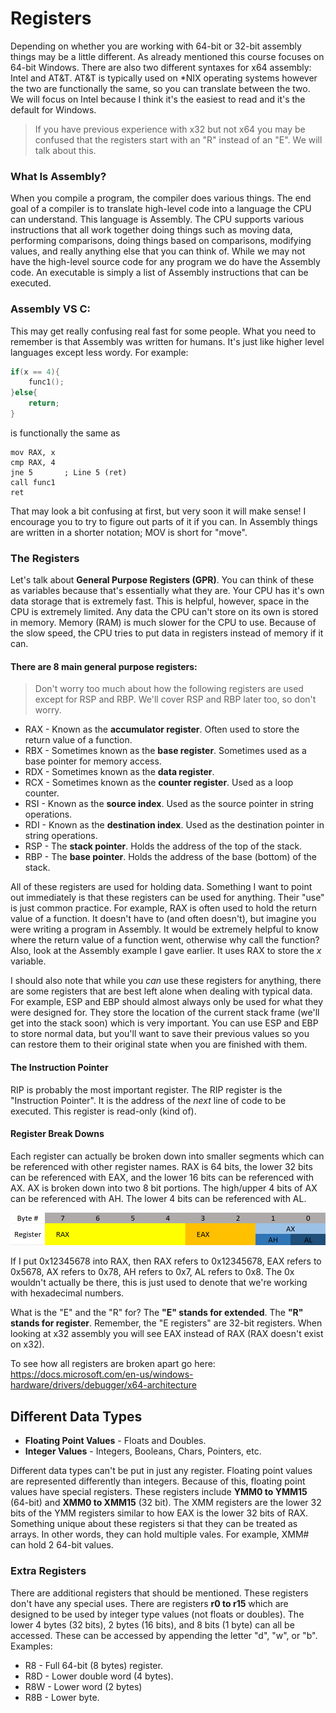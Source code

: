 # Registers
Depending on whether you are working with 64-bit or 32-bit assembly things may be a little different. As already mentioned this course focuses on 64-bit Windows. There are also two different syntaxes for x64 assembly: Intel and AT&T. AT&T is typically used on *NIX operating systems however the two are functionally the same, so you can translate between the two. We will focus on Intel because I think it's the easiest to read and it's the default for Windows. 
> If you have previous experience with x32 but not x64 you may be confused that the registers start with an "R" instead of an "E". We will talk about this.


### What Is Assembly?
When you compile a program, the compiler does various things. The end goal of a compiler is to translate high-level code into a language the CPU can understand. This language is Assembly. The CPU supports various instructions that all work together doing things such as moving data, performing comparisons, doing things based on comparisons, modifying values, and really anything else that you can think of. While we may not have the high-level source code for any program we do have the Assembly code. An executable is simply a list of Assembly instructions that can be executed.

### Assembly VS C:
This may get really confusing real fast for some people. What you need to remember is that Assembly was written for humans. It's just like higher level languages except less wordy. For example:  
```c
if(x == 4){
    func1();
}else{
    return;
}
```
is functionally the same as
```assembly
mov RAX, x
cmp RAX, 4
jne 5       ; Line 5 (ret)
call func1
ret
```
That may look a bit confusing at first, but very soon it will make sense! I encourage you to try to figure out parts of it if you can. In Assembly things are written in a shorter notation; MOV is short for "move". 

### The Registers
Let's talk about **General Purpose Registers (GPR)**. You can think of these as variables because that's essentially what they are. Your CPU has it's own data storage that is extremely fast. This is helpful, however, space in the CPU is extremely limited. Any data the CPU can't store on its own is stored in memory. Memory (RAM) is much slower for the CPU to use. Because of the slow speed, the CPU tries to put data in registers instead of memory if it can.

#### There are 8 main general purpose registers:
> Don't worry too much about how the following registers are used except for RSP and RBP. We'll cover RSP and RBP later too, so don't worry.

* RAX - Known as the **accumulator register**. Often used to store the return value of a function.
* RBX - Sometimes known as the **base register**. Sometimes used as a base pointer for memory access.
* RDX - Sometimes known as the **data register**. 
* RCX - Sometimes known as the **counter register**. Used as a loop counter.
* RSI - Known as the **source index**. Used as the source pointer in string operations.
* RDI - Known as the **destination index**. Used as the destination pointer in string operations.
* RSP - The **stack pointer**. Holds the address of the top of the stack.
* RBP - The **base pointer**. Holds the address of the base (bottom) of the stack.

All of these registers are used for holding data. Something I want to point out immediately is that these registers can be used for anything. Their "use" is just common practice. For example, RAX is often used to hold the return value of a function. It doesn't have to (and often doesn't), but imagine you were writing a program in Assembly. It would be extremely helpful to know where the return value of a function went, otherwise why call the function? Also, look at the Assembly example I gave earlier. It uses RAX to store the *x* variable.

I should also note that while you *can* use these registers for anything, there are some registers that are best left alone when dealing with typical data. For example, ESP and EBP should almost always only be used for what they were designed for. They store the location of the current stack frame (we'll get into the stack soon) which is very important. You can use ESP and EBP to store normal data, but you'll want to save their previous values so you can restore them to their original state when you are finished with them. 

#### The Instruction Pointer
RIP is probably the most important register. The RIP register is the "Instruction Pointer". It is the address of the *next* line of code to be executed. This register is read-only (kind of).

#### Register Break Downs
Each register can actually be broken down into smaller segments which can be referenced with other register names. RAX is 64 bits, the lower 32 bits can be referenced with EAX, and the lower 16 bits can be referenced with AX. AX is broken down into two 8 bit portions. The high/upper 4 bits of AX can be referenced with AH. The lower 4 bits can be referenced with AL.
<p align="center">
  <img src="[ignore]/RegisterBreakdown.png">
</p>

If I put 0x12345678 into RAX, then RAX refers to 0x12345678, EAX refers to 0x5678, AX refers to 0x78, AH refers to 0x7, AL refers to 0x8. The 0x wouldn't actually be there, this is just used to denote that we're working with hexadecimal numbers.

What is the "E" and the "R" for? The **"E" stands for extended**. The **"R" stands for register**. Remember, the "E registers" are 32-bit registers. When looking at x32 assembly you will see EAX instead of RAX (RAX doesn't exist on x32).

To see how all registers are broken apart go here:  
https://docs.microsoft.com/en-us/windows-hardware/drivers/debugger/x64-architecture

## Different Data Types
* **Floating Point Values** - Floats and Doubles.
* **Integer Values** - Integers, Booleans, Chars, Pointers, etc.

Different data types can't be put in just any register. Floating point values are represented differently than integers. Because of this, floating point values have special registers. These registers include **YMM0 to YMM15** (64-bit) and **XMM0 to XMM15** (32 bit). The XMM registers are the lower 32 bits of the YMM registers similar to how EAX is the lower 32 bits of RAX. Something unique about these registers si that they can be treated as arrays. In other words, they can hold multiple vales. For example, XMM# can hold 2 64-bit values.

### Extra Registers
There are additional registers that should be mentioned. These registers don't have any special uses. There are registers **r0 to r15** which are designed to be used by integer type values (not floats or doubles). The lower 4 bytes (32 bits), 2 bytes (16 bits), and 8 bits (1 byte) can all be accessed. These can be accessed by appending the letter "d", "w", or "b".  
Examples: 
* R8 - Full 64-bit (8 bytes) register.
* R8D - Lower double word (4 bytes).
* R8W - Lower word (2 bytes)
* R8B - Lower byte.
